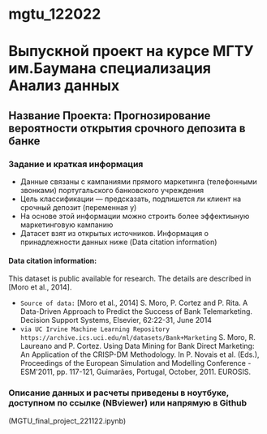 # mgtu_122022
# Выпускной проект на курсе МГТУ им.Баумана специализация Анализ данных
## Название Проекта: Прогнозирование вероятности открытия срочного депозита в банке

### Задание и краткая информация
* Данные связаны с кампаниями прямого маркетинга (телефонными звонками) португальского банковского учреждения
* Цель классификации — предсказать, подпишется ли клиент на срочный депозит (переменная y)
* На основе этой информации можно строить более эффектиыную маркетинговую кампанию
* Датасет взят из открытых источников. Информация о принадлежности данных ниже (Data citation information)

#### Data citation information:
This dataset is public available for research. The details are described in [Moro et al., 2014].
- `Source of data:` 
[Moro et al., 2014] S. Moro, P. Cortez and P. Rita. A Data-Driven Approach to Predict the Success of Bank Telemarketing. Decision Support Systems, Elsevier, 62:22-31, June 2014
- `via UC Irvine Machine Learning Repository https://archive.ics.uci.edu/ml/datasets/Bank+Marketing`
S. Moro, R. Laureano and P. Cortez. Using Data Mining for Bank Direct Marketing: An Application of the CRISP-DM Methodology.
In P. Novais et al. (Eds.), Proceedings of the European Simulation and Modelling Conference - ESM'2011, pp. 117-121, Guimarães,
Portugal, October, 2011. EUROSIS.


### Описание данных и расчеты приведены в ноутбуке, доступном по ссылке (NBviewer) или напрямую в Github
(MGTU_final_project_221122.ipynb)
